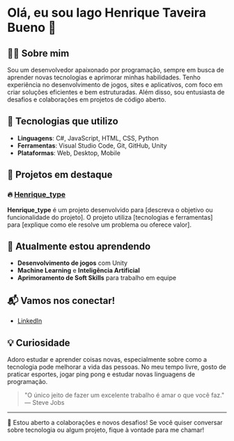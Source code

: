 # Olá, eu sou Iago Henrique Taveira Bueno 👋

## 👨‍💻 Sobre mim
Sou um desenvolvedor apaixonado por programação, sempre em busca de aprender novas tecnologias e aprimorar minhas habilidades. Tenho experiência no desenvolvimento de jogos, sites e aplicativos, com foco em criar soluções eficientes e bem estruturadas. Além disso, sou entusiasta de desafios e colaborações em projetos de código aberto.

## 🚀 Tecnologias que utilizo
- **Linguagens**: C#, JavaScript, HTML, CSS, Python
- **Ferramentas**: Visual Studio Code, Git, GitHub, Unity
- **Plataformas**: Web, Desktop, Mobile

## 📂 Projetos em destaque
### 🔥 [Henrique_type](https://github.com/IagoProgramer/Henrique_type)
**Henrique_type** é um projeto desenvolvido para [descreva o objetivo ou funcionalidade do projeto]. O projeto utiliza [tecnologias e ferramentas] para [explique como ele resolve um problema ou oferece valor].

## 🌱 Atualmente estou aprendendo
- **Desenvolvimento de jogos** com Unity
- **Machine Learning** e **Inteligência Artificial**
- **Aprimoramento de Soft Skills** para trabalho em equipe

## 📬 Vamos nos conectar!
- [LinkedIn](https://www.linkedin.com/in/iagohenriquetaveirabueno)

## 💡 Curiosidade
Adoro estudar e aprender coisas novas, especialmente sobre como a tecnologia pode melhorar a vida das pessoas. No meu tempo livre, gosto de praticar esportes, jogar ping pong e estudar novas linguagens de programação.

> "O único jeito de fazer um excelente trabalho é amar o que você faz." — Steve Jobs

---

🔧 Estou aberto a colaborações e novos desafios! Se você quiser conversar sobre tecnologia ou algum projeto, fique à vontade para me chamar!
